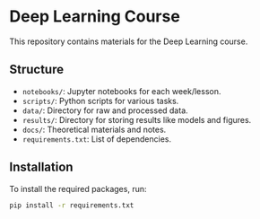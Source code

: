 # Deep Learning Course

This repository contains materials for the Deep Learning course.

## Structure

- `notebooks/`: Jupyter notebooks for each week/lesson.
- `scripts/`: Python scripts for various tasks.
- `data/`: Directory for raw and processed data.
- `results/`: Directory for storing results like models and figures.
- `docs/`: Theoretical materials and notes.
- `requirements.txt`: List of dependencies.

## Installation

To install the required packages, run:

```bash
pip install -r requirements.txt
